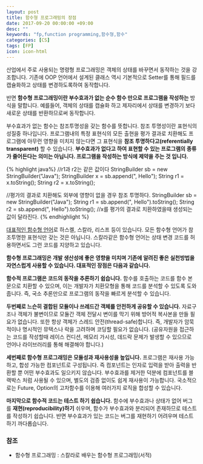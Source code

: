 ```yaml
---
layout: post
title: 함수형 프로그래밍의 장점
date: 2017-09-20 00:00:00 +09:00
desc: ""
keywords: "fp,function programming,함수형,함수"
categories: [CS]
tags: [FP]
icon: icon-html
---
```



산업에서 주로 사용되는 명령형 프로그래밍은 객체의 상태를 바꾸면서 동작하는 것을 강조합니다. 기존에 OOP 언어에서 설계된 클래스 역시 기본적으로 Setter를 통해 필드를 캡슐화하고 상태를 변경하도록하여 동작합니다.

반면 **함수형 프로그래밍이란 부수효과가 없는 순수 함수 만으로 프로그램을 작성하는** 방식을 말합니다. 예를들어, 객체의 상태를 캡슐화 하고 제자리에서 상태를 변경하기 보다 새로운 상태를 반환하므로써 동작합니다. 

부수효과가 없는 함수는 참조투명성을 갖는 함수를 뜻합니다. 참조 투명성이란 표현식의 성질중 하나입니다. 프로그램내의 특정 표현식의 모든 출현을 평가 결과로 치환해도 프로그램에 아무런 영향을 미치지 않는다면 그 표현식을 **참조 투명하다고(referentially transparent)** 할 수 있습니다. **부수효과가 없다고 하여 표현할 수 있는 프로그램의 종류가 줄어든다는 의미는 아닙니다. 프로그램을 작성하는 방식에 제약을 주는 것 입니다.**

{% highlight java%}
//r1과 r2는 같은 값이다
StringBuilder sb = new StringBuilder("Java");
StringBuilder x = sb.append(", Hello");
String r1 = x.toString();
String r2 = x.toString();

//평가의 결과로 치환해도 외부에 영향이 없을 경우 참조 투명하다.
StringBuilder sb = new StringBuilder("Java");
String r1 = sb.append(", Hello").toString();
String r2 = sb.append(", Hello").toString();
//x를 평가의 결과로 치환하였을때 생성되는 값이 달라진다.
{% endhighlight %}

[대표적인 함수형 언어](https://ko.wikipedia.org/wiki/%ED%95%A8%EC%88%98%ED%98%95_%ED%94%84%EB%A1%9C%EA%B7%B8%EB%9E%98%EB%B0%8D)로 하스켈, 스칼라, 리스프 등이 있습니다. 모든 함수형 언어가 참조투명한 표현식만 갖는 것은 아닙니다. 스칼라같은 함수형 언어는 상태 변경 코드를 허용하면서도 그런 코드를 지양하고 있습니다.

**함수형 프로그래밍은 개발 생산성에 좋은 영향을 미치며 기존에 알려진 좋은 실천방법을 자연스럽게 사용할 수 있습니다. 대표적인 장점은 다음과 같습니다.**

**함수적 프로그램은 코드의 동작을 추론하기 쉽습니다.** 함수를 호출하는 코드를 함수 본문으로 치환할 수 있으며, 이는 개발자가 치환모형을 통해 코드를 분석할 수 있도록 도와줍니다. 즉, 국소 추론만으로 프로그램의 동작을 빠르게 분석할 수 있습니다.

**두번째로 느슨히 결합된 모듈이나 쓰레드간 객체를 안전하게 공유할 수 있습니다.** 자료구조나 객체가 불변이므로 모듈간 객체 전달시 변이를 막기 위해 방어적 복사본을 만들 필요가 없습니다. 또한 항상 객체가 스레드 안전(thread-safe)합니다. 즉, 개발자가 암묵적이나 명시적인 뮤택스나 락을 고려하며 코딩할 필요가 없습니다. (공유자원을 접근하는 코드를 작성할때 레이스 컨디션, 메모리 가시성, 데드락 문제가 발생할 수 있으므로 언어나 라이브러리를 통해 해결해야 합니다.)

**세번째로 함수형 프로그래밍은 모듈성과 재사용성을 높입니다.** 프로그램은 재사용 가능하고, 합성 가능한 컴포넌트로 구성됩니다. 즉 컴포넌트는 인자로 입력을 받아 출력을 반환할 뿐 어떤 부수효과도 일으키지 않습니다. 부수효과를 제거한 덕분에 컴포넌트를 블랙박스 처럼 사용될 수 있으며, 별도의 검증 없이도 쉽게 재사용이 가능합니다. 국소적으로는 Future, Option의 고차함수를 이용해 여러가지 로직을 합성할 수 있습니다.

**마지막으로 함수적 코드는 테스트 하기 쉽습니다.** 함수에 부수효과나 상태가 없어 버그를 **재현(reproducibility)하기** 쉬우며, 함수가 부수효과와 분리되어 존재하므로 테스트를 작성하기 쉽습니다. 반면 부수효과가 있는 코드는 버그를 재현하기 어려우며 테스트하기 까다롭습니다.

### 참조

- 함수형 프로그래밍 : 스칼라로 배우는 함수형 프로그래밍(서적)

